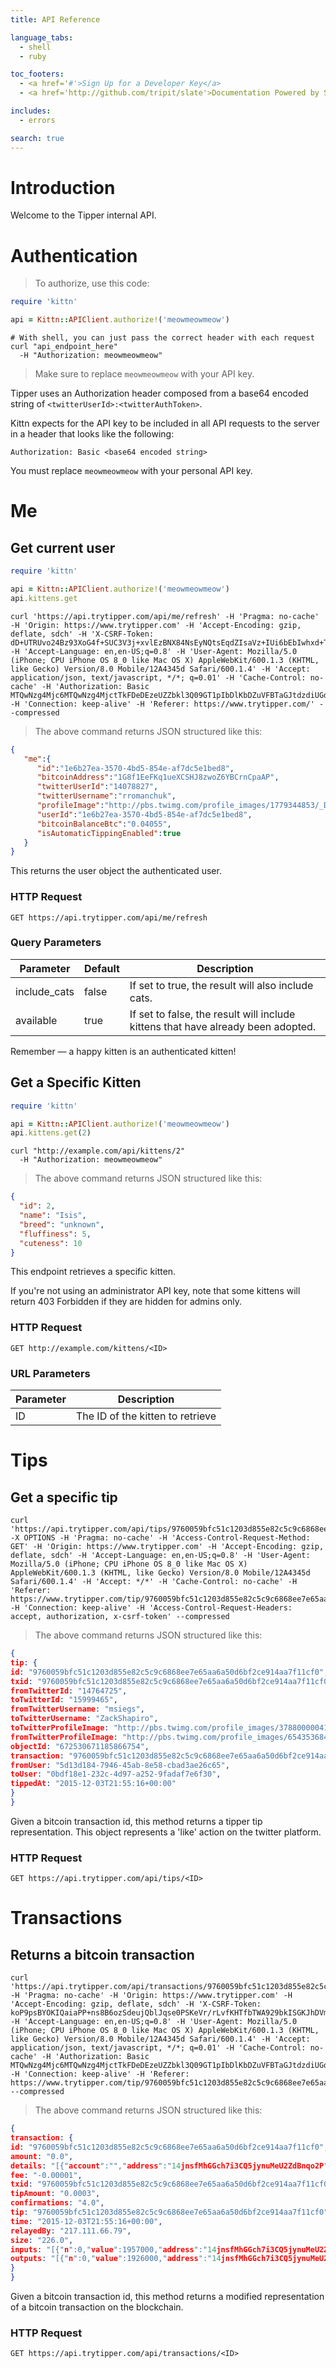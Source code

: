 ```yaml
---
title: API Reference

language_tabs:
  - shell
  - ruby

toc_footers:
  - <a href='#'>Sign Up for a Developer Key</a>
  - <a href='http://github.com/tripit/slate'>Documentation Powered by Slate</a>

includes:
  - errors

search: true
---
```


# Introduction

Welcome to the Tipper internal API.

# Authentication

> To authorize, use this code:

```ruby
require 'kittn'

api = Kittn::APIClient.authorize!('meowmeowmeow')
```

```shell
# With shell, you can just pass the correct header with each request
curl "api_endpoint_here"
  -H "Authorization: meowmeowmeow"
```

> Make sure to replace `meowmeowmeow` with your API key.

Tipper uses an Authorization header composed from a base64 encoded string of `<twitterUserId>:<twitterAuthToken>`.

Kittn expects for the API key to be included in all API requests to the server in a header that looks like the following:

`Authorization: Basic <base64 encoded string>`

<aside class="notice">
You must replace <code>meowmeowmeow</code> with your personal API key.
</aside>

# Me

## Get current user

```ruby
require 'kittn'

api = Kittn::APIClient.authorize!('meowmeowmeow')
api.kittens.get
```


```shell
curl 'https://api.trytipper.com/api/me/refresh' -H 'Pragma: no-cache' -H 'Origin: https://www.trytipper.com' -H 'Accept-Encoding: gzip, deflate, sdch' -H 'X-CSRF-Token: dD+UTRUvo24Bz93XoG4f+SUC3V3j+xvlEzBNX84NsEyNQtsEqdZIsaVz+IUi6bEbIwhxd+TYplfFZnwdbc9Mgw==' -H 'Accept-Language: en,en-US;q=0.8' -H 'User-Agent: Mozilla/5.0 (iPhone; CPU iPhone OS 8_0 like Mac OS X) AppleWebKit/600.1.3 (KHTML, like Gecko) Version/8.0 Mobile/12A4345d Safari/600.1.4' -H 'Accept: application/json, text/javascript, */*; q=0.01' -H 'Cache-Control: no-cache' -H 'Authorization: Basic MTQwNzg4Mjc6MTQwNzg4MjctTkFDeDEzeUZZbkl3Q09GT1pIbDlKbDZuVFBTaGJtdzdiUGdlWGV2OTk=' -H 'Connection: keep-alive' -H 'Referer: https://www.trytipper.com/' --compressed
```

> The above command returns JSON structured like this:

```json
{  
   "me":{  
      "id":"1e6b27ea-3570-4bd5-854e-af7dc5e1bed8",
      "bitcoinAddress":"1G8f1EeFKq1ueXCSHJ8zwoZ6YBCrnCpaAP",
      "twitterUserId":"14078827",
      "twitterUsername":"rromanchuk",
      "profileImage":"http://pbs.twimg.com/profile_images/1779344853/_DSC5171-r_normal.jpg",
      "userId":"1e6b27ea-3570-4bd5-854e-af7dc5e1bed8",
      "bitcoinBalanceBtc":"0.04055",
      "isAutomaticTippingEnabled":true
   }
}
```

This returns the user object the authenticated user.

### HTTP Request

`GET https://api.trytipper.com/api/me/refresh`

### Query Parameters

Parameter | Default | Description
--------- | ------- | -----------
include_cats | false | If set to true, the result will also include cats.
available | true | If set to false, the result will include kittens that have already been adopted.

<aside class="success">
Remember — a happy kitten is an authenticated kitten!
</aside>

## Get a Specific Kitten

```ruby
require 'kittn'

api = Kittn::APIClient.authorize!('meowmeowmeow')
api.kittens.get(2)
```

```shell
curl "http://example.com/api/kittens/2"
  -H "Authorization: meowmeowmeow"
```

> The above command returns JSON structured like this:

```json
{
  "id": 2,
  "name": "Isis",
  "breed": "unknown",
  "fluffiness": 5,
  "cuteness": 10
}
```

This endpoint retrieves a specific kitten.

<aside class="warning">If you're not using an administrator API key, note that some kittens will return 403 Forbidden if they are hidden for admins only.</aside>

### HTTP Request

`GET http://example.com/kittens/<ID>`

### URL Parameters

Parameter | Description
--------- | -----------
ID | The ID of the kitten to retrieve

# Tips

## Get a specific tip

```shell
curl 'https://api.trytipper.com/api/tips/9760059bfc51c1203d855e82c5c9c6868ee7e65aa6a50d6bf2ce914aa7f11cf0' -X OPTIONS -H 'Pragma: no-cache' -H 'Access-Control-Request-Method: GET' -H 'Origin: https://www.trytipper.com' -H 'Accept-Encoding: gzip, deflate, sdch' -H 'Accept-Language: en,en-US;q=0.8' -H 'User-Agent: Mozilla/5.0 (iPhone; CPU iPhone OS 8_0 like Mac OS X) AppleWebKit/600.1.3 (KHTML, like Gecko) Version/8.0 Mobile/12A4345d Safari/600.1.4' -H 'Accept: */*' -H 'Cache-Control: no-cache' -H 'Referer: https://www.trytipper.com/tip/9760059bfc51c1203d855e82c5c9c6868ee7e65aa6a50d6bf2ce914aa7f11cf0' -H 'Connection: keep-alive' -H 'Access-Control-Request-Headers: accept, authorization, x-csrf-token' --compressed
```

> The above command returns JSON structured like this:

```json
{
tip: {
id: "9760059bfc51c1203d855e82c5c9c6868ee7e65aa6a50d6bf2ce914aa7f11cf0",
txid: "9760059bfc51c1203d855e82c5c9c6868ee7e65aa6a50d6bf2ce914aa7f11cf0",
fromTwitterId: "14764725",
toTwitterId: "15999465",
fromTwitterUsername: "msiegs",
toTwitterUsername: "ZackShapiro",
toTwitterProfileImage: "http://pbs.twimg.com/profile_images/378800000418101090/fc7162b0f1aa511f1f5c9261757cd8ae_normal.png",
fromTwitterProfileImage: "http://pbs.twimg.com/profile_images/654353684491452416/QTiO4axY_normal.jpg",
objectId: "672530671185866754",
transaction: "9760059bfc51c1203d855e82c5c9c6868ee7e65aa6a50d6bf2ce914aa7f11cf0",
fromUser: "5d13d184-7946-45ab-8e58-cbad3ae26c65",
toUser: "0bdf18e1-232c-4d97-a252-9fadaf7e6f30",
tippedAt: "2015-12-03T21:55:16+00:00"
}
}
```

Given a bitcoin transaction id, this method returns a tipper tip representation. This object represents a 'like' action on the twitter platform.

### HTTP Request

`GET https://api.trytipper.com/api/tips/<ID>`

# Transactions

## Returns a bitcoin transaction

```shell
curl 'https://api.trytipper.com/api/transactions/9760059bfc51c1203d855e82c5c9c6868ee7e65aa6a50d6bf2ce914aa7f11cf0' -H 'Pragma: no-cache' -H 'Origin: https://www.trytipper.com' -H 'Accept-Encoding: gzip, deflate, sdch' -H 'X-CSRF-Token: koP9psBYOKIQaiaPP+ns8B6ozSdeujQblJqse0PSKeVr/rLvfKHTfbTWA929bkISGKJhDVmZialCzJ054BDVKg==' -H 'Accept-Language: en,en-US;q=0.8' -H 'User-Agent: Mozilla/5.0 (iPhone; CPU iPhone OS 8_0 like Mac OS X) AppleWebKit/600.1.3 (KHTML, like Gecko) Version/8.0 Mobile/12A4345d Safari/600.1.4' -H 'Accept: application/json, text/javascript, */*; q=0.01' -H 'Cache-Control: no-cache' -H 'Authorization: Basic MTQwNzg4Mjc6MTQwNzg4MjctTkFDeDEzeUZZbkl3Q09GT1pIbDlKbDZuVFBTaGJtdzdiUGdlWGV2OTk=' -H 'Connection: keep-alive' -H 'Referer: https://www.trytipper.com/tip/9760059bfc51c1203d855e82c5c9c6868ee7e65aa6a50d6bf2ce914aa7f11cf0' --compressed
```

> The above command returns JSON structured like this:

```json
{
transaction: {
id: "9760059bfc51c1203d855e82c5c9c6868ee7e65aa6a50d6bf2ce914aa7f11cf0",
amount: "0.0",
details: "[{"account":"","address":"14jnsfMhGGch7i3CQ5jynuMeU2ZdBnqo2P","category":"send","amount":-0.01926,"vout":0,"fee":-1.0e-05},{"account":"","address":"19Y73qQJCd21PnjsB54g8UZ64DEu1F51Vg","category":"send","amount":-0.0003,"vout":1,"fee":-1.0e-05},{"account":"tipper_users","address":"14jnsfMhGGch7i3CQ5jynuMeU2ZdBnqo2P","category":"receive","amount":0.01926,"vout":0},{"account":"tipper_users","address":"19Y73qQJCd21PnjsB54g8UZ64DEu1F51Vg","category":"receive","amount":0.0003,"vout":1}]",
fee: "-0.00001",
txid: "9760059bfc51c1203d855e82c5c9c6868ee7e65aa6a50d6bf2ce914aa7f11cf0",
tipAmount: "0.0003",
confirmations: "4.0",
tip: "9760059bfc51c1203d855e82c5c9c6868ee7e65aa6a50d6bf2ce914aa7f11cf0",
time: "2015-12-03T21:55:16+00:00",
relayedBy: "217.111.66.79",
size: "226.0",
inputs: "[{"n":0,"value":1957000,"address":"14jnsfMhGGch7i3CQ5jynuMeU2ZdBnqo2P","tx_index":114227020,"type":0,"script":"76a9142900241808a4ba9701de1b0f79992478ada65ee788ac","script_sig":"483045022100dae6eefa69f59a99738ea252c0c3b7269b369a607bf7bd8f012356b4413323c10220239c26c53c32cef2ca5d2b5f522c78fcd30d16e9600733b16135010b0fcfe2c2012103bae072d232765ef25d9d6aeb9b83af212846f18f1b12d2d561261368562d6694","sequence":4294967295}]",
outputs: "[{"n":0,"value":1926000,"address":"14jnsfMhGGch7i3CQ5jynuMeU2ZdBnqo2P","tx_index":114227136,"script":"76a9142900241808a4ba9701de1b0f79992478ada65ee788ac","spent":false},{"n":1,"value":30000,"address":"19Y73qQJCd21PnjsB54g8UZ64DEu1F51Vg","tx_index":114227136,"script":"76a9145da2f34f4da310cd8c164810f59dd2988b0c127788ac","spent":false}]"
}
}
```

Given a bitcoin transaction id, this method returns a modified representation of a bitcoin transaction on the blockchain.

### HTTP Request

`GET https://api.trytipper.com/api/transactions/<ID>`

